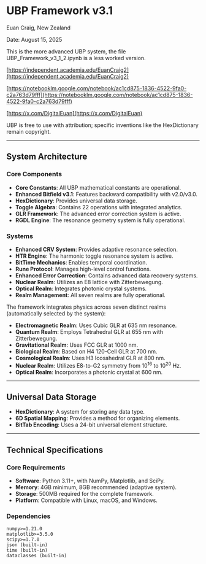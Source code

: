 # UBP Framework v3.1

Euan Craig, New Zealand

Date: August 15, 2025

This is the more advanced UBP system, the file UBP_Framework_v3_1_2.ipynb is a less worked version.

[https://independent.academia.edu/EuanCraig2](https://independent.academia.edu/EuanCraig2) 

[https://notebooklm.google.com/notebook/ac1cd875-1836-4522-9fa0-c2a763d79fff](https://notebooklm.google.com/notebook/ac1cd875-1836-4522-9fa0-c2a763d79fff)

[https://x.com/DigitalEuan](https://x.com/DigitalEuan)

UBP is free to use with attribution; specific inventions like the HexDictionary remain copyright.

-----

## System Architecture

### Core Components

  - **Core Constants**: All UBP mathematical constants are operational.
  - **Enhanced Bitfield v3.1**: Features backward compatibility with v2.0/v3.0.
  - **HexDictionary**: Provides universal data storage.
  - **Toggle Algebra**: Contains 22 operations with integrated analytics.
  - **GLR Framework**: The advanced error correction system is active.
  - **RGDL Engine**: The resonance geometry system is fully operational.

### Systems

  - **Enhanced CRV System**: Provides adaptive resonance selection.
  - **HTR Engine**: The harmonic toggle resonance system is active.
  - **BitTime Mechanics**: Enables temporal coordination.
  - **Rune Protocol**: Manages high-level control functions.
  - **Enhanced Error Correction**: Contains advanced data recovery systems.
  - **Nuclear Realm**: Utilizes an E8 lattice with Zitterbewegung.
  - **Optical Realm**: Integrates photonic crystal systems.
  - **Realm Management**: All seven realms are fully operational.

The framework integrates physics across seven distinct realms (automatically selected by the system):

  - **Electromagnetic Realm**: Uses Cubic GLR at 635 nm resonance.
  - **Quantum Realm**: Employs Tetrahedral GLR at 655 nm with Zitterbewegung.
  - **Gravitational Realm**: Uses FCC GLR at 1000 nm.
  - **Biological Realm**: Based on H4 120-Cell GLR at 700 nm.
  - **Cosmological Realm**: Uses H3 Icosahedral GLR at 800 nm.
  - **Nuclear Realm**: Utilizes E8-to-G2 symmetry from $10^{16}$ to $10^{20}$ Hz.
  - **Optical Realm**: Incorporates a photonic crystal at 600 nm.

-----

## Universal Data Storage

  - **HexDictionary**: A system for storing any data type.
  - **6D Spatial Mapping**: Provides a method for organizing elements.
  - **BitTab Encoding**: Uses a 24-bit universal element structure.

-----

## Technical Specifications

### Core Requirements

  - **Software**: Python 3.11+, with NumPy, Matplotlib, and SciPy.
  - **Memory**: 4GB minimum, 8GB recommended (adaptive system).
  - **Storage**: 500MB required for the complete framework.
  - **Platform**: Compatible with Linux, macOS, and Windows.

### Dependencies

```
numpy>=1.21.0
matplotlib>=3.5.0
scipy>=1.7.0
json (built-in)
time (built-in)
dataclasses (built-in)
```
